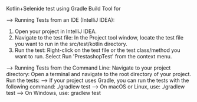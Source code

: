 Kotlin+Selenide test using Gradle Build Tool for 

--> Running Tests from an IDE (IntelliJ IDEA):
  1. Open your project in IntelliJ IDEA.
  2. Navigate to the test file: In the Project tool window, locate the test file you want to run in the src/test/kotlin directory.
  3. Run the test:
    Right-click on the test file or the test class/method you want to run.
    Select Run 'PrestashopTest' from the context menu.

--> Running Tests from the Command Line:
  Navigate to your project directory: Open a terminal and navigate to the root directory of your project.
  Run the tests:
      --> If your project uses Gradle, you can run the tests with the following command:
        ./gradlew test
      --> On macOS or Linux, use:
        ./gradlew test
      --> On Windows, use:
         gradlew test
